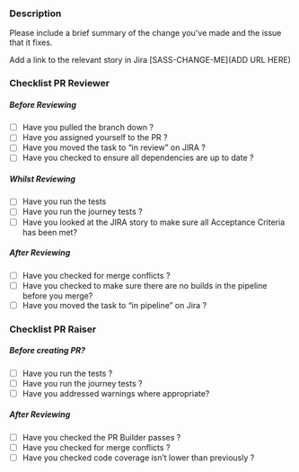 ### Description
Please include a brief summary of the change you've made and the issue that it fixes.

Add a link to the relevant story in Jira
[SASS-CHANGE-ME](ADD URL HERE)

### Checklist PR Reviewer
##### Before Reviewing
 - [ ]  Have you pulled the branch down ?
 - [ ]  Have you assigned yourself to the PR ? 
 - [ ]  Have you moved the task to “in review” on JIRA ? 
 - [ ]  Have you checked to ensure all dependencies are up to date ? 

##### Whilst Reviewing
 - [ ]  Have you run the tests
 - [ ]  Have you run the journey tests ?
 - [ ]  Have you looked at the JIRA story to make sure all Acceptance Criteria has been met?

##### After Reviewing
 - [ ]  Have you checked for merge conflicts ?
 - [ ]  Have you checked to make sure there are no builds in the pipeline before you merge? 
 - [ ]  Have you moved the task to “in pipeline” on Jira ?

### Checklist PR Raiser
 ##### Before creating PR? 
 - [ ]  Have you run the tests ?
 - [ ]  Have you run the journey tests ? 
 - [ ]  Have you addressed warnings where appropriate? 

##### After Reviewing
 - [ ]  Have you checked the PR Builder passes ?
 - [ ]  Have you checked for merge conflicts ?
 - [ ]  Have you checked code coverage isn’t lower than previously ?
